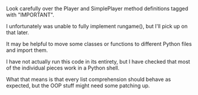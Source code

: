 Look carefully over the Player and SimplePlayer method definitions tagged with "IMPORTANT".

I unfortunately was unable to fully implement rungame(), but I'll pick up on that later.

It may be helpful to move some classes or functions to different Python files and import them.

I have not actually run this code in its entirety, but I have checked that most of the individual pieces work in a Python shell.

What that means is that every list comprehension should behave as expected, but the OOP stuff might need some patching up.